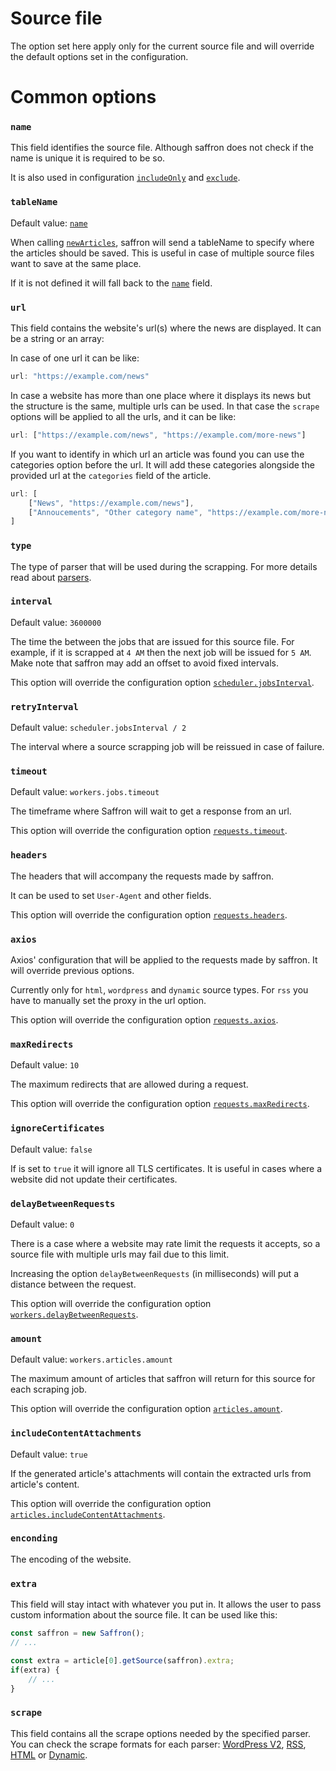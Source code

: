 # Source file

The option set here apply only for the current source file and will override the default
options set in the configuration.

# Common options

### `name`
This field identifies the source file.
Although saffron does not check if the name is unique it is required to be so.

It is also used in configuration [`includeOnly`](../configuration#includeonly)
and [`exclude`](../configuration#exclude).

### `tableName`
Default value: [`name`](#name)

When calling [`newArticles`](../configuration.md#newarticles), saffron will send a tableName
to specify where the articles should be saved.
This is useful in case of multiple source files want to save at the same place.

If it is not defined it will fall back to the [`name`](#name) field.

### `url`
This field contains the website's url(s) where the news are displayed.
It can be a string or an array:

In case of one url it can be like:
```js
url: "https://example.com/news"
```

In case a website has more than one place where it displays its news but the structure is the same,
multiple urls can be used.
In that case the `scrape` options will be applied to all the urls, and it can be like:

```js
url: ["https://example.com/news", "https://example.com/more-news"]
```

If you want to identify in which url an article was found you can use the categories option before the url.
It will add these categories alongside the provided url at the `categories` field of the article.

```js
url: [
    ["News", "https://example.com/news"],
    ["Annoucements", "Other category name", "https://example.com/more-news"]
]
```

### `type`
The type of parser that will be used during the scrapping.
For more details read about [parsers](../../README.md#parsers).

### `interval`
Default value: `3600000`

The time the between the jobs that are issued for this source file.
For example, if it is scrapped at `4 AM` then the next job will be issued for `5 AM`.
Make note that saffron may add an offset to avoid fixed intervals.

This option will override the configuration option [`scheduler.jobsInterval`](../configuration#jobsInterval).

### `retryInterval`
Default value: `scheduler.jobsInterval / 2`

The interval where a source scrapping job will be reissued in case of failure.

### `timeout`
Default value: `workers.jobs.timeout`

The timeframe where Saffron will wait to get a response from an url.

This option will override the configuration option [`requests.timeout`](../configuration#requeststimeout).

### `headers`
The headers that will accompany the requests made by saffron.

It can be used to set `User-Agent` and other fields.

This option will override the configuration option [`requests.headers`](../configuration#requestsheaders).

### `axios`
Axios' configuration that will be applied to the requests made by saffron.
It will override previous options.

Currently only for `html`, `wordpress` and `dynamic` source types.
For `rss` you have to manually set the proxy in the url option.

This option will override the configuration option [`requests.axios`](../configuration#requestsaxios).

### `maxRedirects`
Default value: `10`

The maximum redirects that are allowed during a request.

This option will override the configuration option [`requests.maxRedirects`](../configuration#requestsmaxRedirects).

### `ignoreCertificates`
Default value: `false`

If is set to `true` it will ignore all TLS certificates. It is useful in cases where a website
did not update their certificates.

### `delayBetweenRequests`
Default value: `0`

There is a case where a website may rate limit the requests it accepts, so a source
file with multiple urls may fail due to this limit.

Increasing the option `delayBetweenRequests` (in milliseconds) will put a distance
between the request.

This option will override the configuration option [`workers.delayBetweenRequests`](../configuration#delayBetweenRequests).

### `amount`
Default value: `workers.articles.amount`

The maximum amount of articles that saffron will return for this source for each scraping job.

This option will override the configuration option [`articles.amount`](../configuration#articlesamount).

### `includeContentAttachments`
Default value: `true`

If the generated article's attachments will contain the extracted urls from article's content.

This option will override the configuration option [`articles.includeContentAttachments`](../configuration#articlesincludeContentAttachments).

### `enconding`
The encoding of the website.

### `extra`
This field will stay intact with whatever you put in.
It allows the user to pass custom information about the source file.
It can be used like this:

```javascript
const saffron = new Saffron();
// ...

const extra = article[0].getSource(saffron).extra;
if(extra) {
    // ...
}
```

### `scrape`
This field contains all the scrape options needed by the specified parser.
You can check the scrape formats for each parser:
[WordPress V2](./wordpress_v2.md), [RSS](./rss.md), [HTML](./html.md) or [Dynamic](./dynamic.md).

